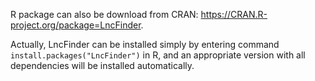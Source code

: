 R package can also be download from CRAN: https://CRAN.R-project.org/package=LncFinder.

Actually, LncFinder can be installed simply by entering command <code>install.packages("LncFinder")</code> in R, and an appropriate version with all dependencies will be installed automatically.
